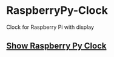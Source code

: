 # RaspberryPy-Clock
Clock for Raspberry Pi with display

## [Show Raspberry Py Clock](https://gregorycaron.github.io/RaspberryPy-Clock/)
